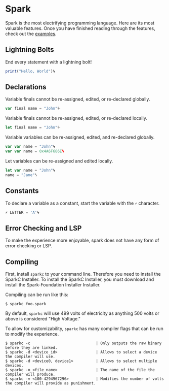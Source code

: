# Spark
Spark is the most electrifying programming language. Here are its most valuable features. 
Once you have finished reading through the features, check out the [examples](https://github.com/msmith24-coding/Spark/blob/master/Examples.md).

## Lightning Bolts
End every statement with a lightning bolt!
```JavaScript
print("Hello, World")ϟ
```

## Declarations

Variable finals cannot be re-assigned, edited, or re-declared globally. 
```JavaScript
var final name = "John"ϟ
```

Variable finals cannot be re-assigned, edited, or re-declared locally. 
```JavaScript
let final name = "John"ϟ
```

Variable variables can be re-assigned, edited, and re-declared globally.
```JavaScript
var var name = "John"ϟ
var var name = 0x4A6F686Eϟ
```

Let variables can be re-assigned and edited locally.
```JavaScript
let var name = "John"ϟ
name = "Jane"ϟ
```

## Constants
To declare a variable as a constant, start the variable with the `⚡` character.
```JavaScript
⚡ LETTER = 'A'ϟ
```


## Error Checking and LSP
To make the experience more enjoyable, spark does not have any form of error checking or LSP.

## Compiling
First, install `sparkc` to your command line. Therefore you need to install the SparkC Installer.
To install the SparkC Installer, you must download and install the Spark-Foundation Installer Installer. 

Compiling can be run like this:
```
$ sparkc foo.spark
```

By default, `sparkc` will use 499 volts of electricity as anything 500 volts or above is considered "High Voltage."  

To allow for customizability, `sparkc` has many compiler flags that can be run to modify the experience.

```
$ sparkc -c                             | Only outputs the raw binary before they are linked.
$ sparkc -d <device_id>                 | Allows to select a device the compiler will use.
$ sparkc -d <device0, device1>          | Allows to select multiple devices.
$ sparkc -o <file_name>                 | The name of the file the compiler will produce.
$ sparkc -v <100-4294967296>            | Modifies the number of volts the compiler will provide as punishment.
```
